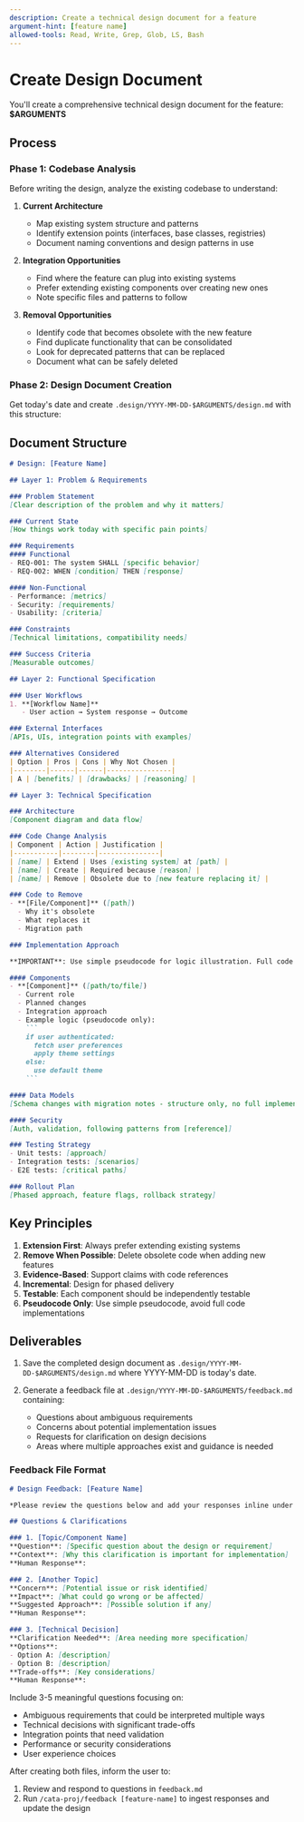 ```yaml
---
description: Create a technical design document for a feature
argument-hint: [feature name]
allowed-tools: Read, Write, Grep, Glob, LS, Bash
---
```


# Create Design Document

You'll create a comprehensive technical design document for the feature: **$ARGUMENTS**

## Process

### Phase 1: Codebase Analysis

Before writing the design, analyze the existing codebase to understand:

1. **Current Architecture**
   - Map existing system structure and patterns
   - Identify extension points (interfaces, base classes, registries)
   - Document naming conventions and design patterns in use

2. **Integration Opportunities**
   - Find where the feature can plug into existing systems
   - Prefer extending existing components over creating new ones
   - Note specific files and patterns to follow

3. **Removal Opportunities**
   - Identify code that becomes obsolete with the new feature
   - Find duplicate functionality that can be consolidated
   - Look for deprecated patterns that can be replaced
   - Document what can be safely deleted

### Phase 2: Design Document Creation

Get today's date and create `.design/YYYY-MM-DD-$ARGUMENTS/design.md` with this structure:

## Document Structure

```markdown
# Design: [Feature Name]

## Layer 1: Problem & Requirements

### Problem Statement
[Clear description of the problem and why it matters]

### Current State
[How things work today with specific pain points]

### Requirements
#### Functional
- REQ-001: The system SHALL [specific behavior]
- REQ-002: WHEN [condition] THEN [response]

#### Non-Functional
- Performance: [metrics]
- Security: [requirements]
- Usability: [criteria]

### Constraints
[Technical limitations, compatibility needs]

### Success Criteria
[Measurable outcomes]

## Layer 2: Functional Specification

### User Workflows
1. **[Workflow Name]**
   - User action → System response → Outcome

### External Interfaces
[APIs, UIs, integration points with examples]

### Alternatives Considered
| Option | Pros | Cons | Why Not Chosen |
|--------|------|------|----------------|
| A | [benefits] | [drawbacks] | [reasoning] |

## Layer 3: Technical Specification

### Architecture
[Component diagram and data flow]

### Code Change Analysis
| Component | Action | Justification |
|-----------|--------|---------------|
| [name] | Extend | Uses [existing system] at [path] |
| [name] | Create | Required because [reason] |
| [name] | Remove | Obsolete due to [new feature replacing it] |

### Code to Remove
- **[File/Component]** ([path])
  - Why it's obsolete
  - What replaces it
  - Migration path

### Implementation Approach

**IMPORTANT**: Use simple pseudocode for logic illustration. Full code blocks are HIGHLY discouraged in design docs.

#### Components
- **[Component]** ([path/to/file])
  - Current role
  - Planned changes
  - Integration approach
  - Example logic (pseudocode only):
    ```
    if user authenticated:
      fetch user preferences
      apply theme settings
    else:
      use default theme
    ```

#### Data Models
[Schema changes with migration notes - structure only, no full implementations]

#### Security
[Auth, validation, following patterns from [reference]]

### Testing Strategy
- Unit tests: [approach]
- Integration tests: [scenarios]
- E2E tests: [critical paths]

### Rollout Plan
[Phased approach, feature flags, rollback strategy]
```

## Key Principles

1. **Extension First**: Always prefer extending existing systems
2. **Remove When Possible**: Delete obsolete code when adding new features
3. **Evidence-Based**: Support claims with code references
4. **Incremental**: Design for phased delivery
5. **Testable**: Each component should be independently testable
6. **Pseudocode Only**: Use simple pseudocode, avoid full code implementations

## Deliverables

1. Save the completed design document as `.design/YYYY-MM-DD-$ARGUMENTS/design.md` where YYYY-MM-DD is today's date.

2. Generate a feedback file at `.design/YYYY-MM-DD-$ARGUMENTS/feedback.md` containing:
   - Questions about ambiguous requirements
   - Concerns about potential implementation issues
   - Requests for clarification on design decisions
   - Areas where multiple approaches exist and guidance is needed

### Feedback File Format

```markdown
# Design Feedback: [Feature Name]

*Please review the questions below and add your responses inline under "**Human Response:**". Your feedback will be used to refine the design document.*

## Questions & Clarifications

### 1. [Topic/Component Name]
**Question**: [Specific question about the design or requirement]
**Context**: [Why this clarification is important for implementation]
**Human Response**: 

### 2. [Another Topic]
**Concern**: [Potential issue or risk identified]
**Impact**: [What could go wrong or be affected]
**Suggested Approach**: [Possible solution if any]
**Human Response**: 

### 3. [Technical Decision]
**Clarification Needed**: [Area needing more specification]
**Options**: 
- Option A: [description]
- Option B: [description]
**Trade-offs**: [Key considerations]
**Human Response**: 
```

Include 3-5 meaningful questions focusing on:
- Ambiguous requirements that could be interpreted multiple ways
- Technical decisions with significant trade-offs
- Integration points that need validation
- Performance or security considerations
- User experience choices

After creating both files, inform the user to:
1. Review and respond to questions in `feedback.md`
2. Run `/cata-proj/feedback [feature-name]` to ingest responses and update the design